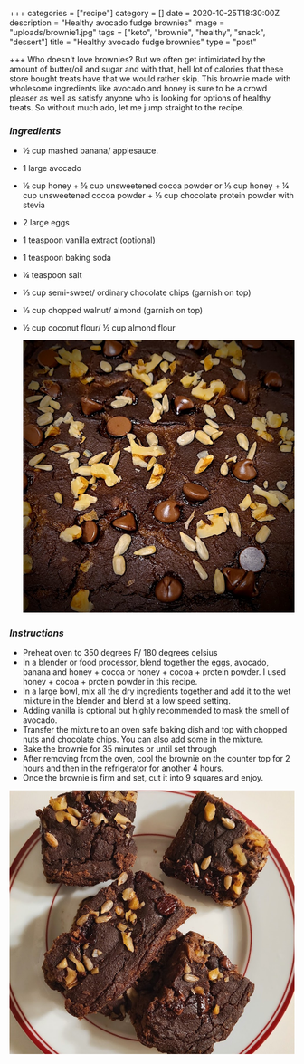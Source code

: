 +++
categories = ["recipe"]
category = []
date = 2020-10-25T18:30:00Z
description = "Healthy avocado fudge brownies"
image = "uploads/brownie1.jpg"
tags = ["keto", "brownie", "healthy", "snack", "dessert"]
title = "Healthy avocado fudge brownies"
type = "post"

+++
Who doesn't love brownies? But we often get intimidated by the amount of butter/oil and sugar and with that, hell lot of calories that these store bought treats have that we would rather skip. This brownie made with wholesome ingredients like avocado and honey is sure to be a crowd pleaser as well as satisfy anyone who is looking for options of healthy treats. So without much ado, let me jump straight to the recipe.

### **_Ingredients_**

* ½ cup mashed banana/ applesauce.
* 1 large avocado
* ½ cup honey + ½ cup unsweetened cocoa powder or ⅓ cup honey + ¼ cup unsweetened cocoa powder + ⅓ cup chocolate protein powder with stevia
* 2 large eggs
* 1 teaspoon vanilla extract (optional)
* 1 teaspoon baking soda
* ¼ teaspoon salt
* ⅓ cup semi-sweet/ ordinary chocolate chips (garnish on top)
* ⅓ cup chopped walnut/ almond (garnish on top)
* ½ cup coconut flour/ ½ cup almond flour

  ![](uploads/brownie2.jpg)

### **_Instructions_**

* Preheat oven to 350 degrees F/ 180 degrees celsius
* In a blender or food processor, blend together the eggs, avocado, banana and honey + cocoa or honey + cocoa + protein powder. I used honey + cocoa + protein powder in this recipe.
* In a large bowl, mix all the dry ingredients together and add it to the wet mixture in the blender and blend at a low speed setting.
* Adding vanilla is optional but highly recommended to mask the smell of avocado.
* Transfer the mixture to an oven safe baking dish and top with chopped nuts and chocolate chips. You can also add some in the mixture.
* Bake the brownie for 35 minutes or until set through
* After removing from the oven, cool the brownie on the counter top for 2 hours and then in the refrigerator for another 4 hours.
* Once the brownie is firm and set, cut it into 9 squares and enjoy.

![](uploads/brownie3.jpg)